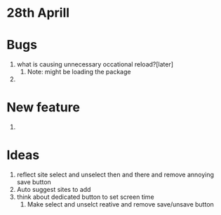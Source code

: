 # 28th Aprill

# Bugs
1. what is causing unnecessary occational reload?[later]
   1. Note: might be loading the package
2. 

# New feature
1. 

# Ideas
1. reflect site select and unselect then and there and remove annoying save button
2. Auto suggest sites to add
3. think about dedicated button to set screen time
   1. Make select and unselct reative and remove save/unsave button